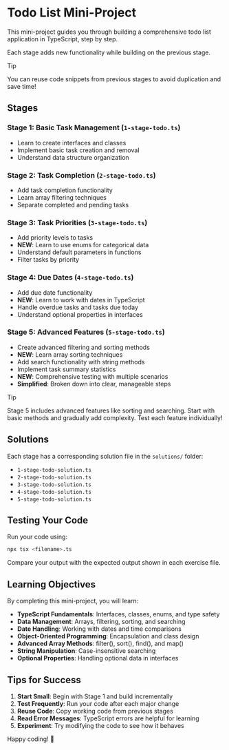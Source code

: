 # Todo List Mini-Project

This mini-project guides you through building a comprehensive todo list application in TypeScript, step by step.

Each stage adds new functionality while building on the previous stage.

> [!TIP]
> You can reuse code snippets from previous stages to avoid duplication and save time!

## Stages

### Stage 1: Basic Task Management (`1-stage-todo.ts`)

- Learn to create interfaces and classes
- Implement basic task creation and removal
- Understand data structure organization

### Stage 2: Task Completion (`2-stage-todo.ts`)

- Add task completion functionality
- Learn array filtering techniques
- Separate completed and pending tasks

### Stage 3: Task Priorities (`3-stage-todo.ts`)

- Add priority levels to tasks
- **NEW**: Learn to use enums for categorical data
- Understand default parameters in functions
- Filter tasks by priority

### Stage 4: Due Dates (`4-stage-todo.ts`)

- Add due date functionality
- **NEW**: Learn to work with dates in TypeScript
- Handle overdue tasks and tasks due today
- Understand optional properties in interfaces

### Stage 5: Advanced Features (`5-stage-todo.ts`)

- Create advanced filtering and sorting methods
- **NEW**: Learn array sorting techniques
- Add search functionality with string methods
- Implement task summary statistics
- **NEW**: Comprehensive testing with multiple scenarios
- **Simplified**: Broken down into clear, manageable steps

> [!TIP]
> Stage 5 includes advanced features like sorting and searching. Start with basic methods and gradually add complexity. Test each feature individually!

## Solutions

Each stage has a corresponding solution file in the `solutions/` folder:

- `1-stage-todo-solution.ts`
- `2-stage-todo-solution.ts`
- `3-stage-todo-solution.ts`
- `4-stage-todo-solution.ts`
- `5-stage-todo-solution.ts`

## Testing Your Code

Run your code using:

```bash
npx tsx <filename>.ts
```

Compare your output with the expected output shown in each exercise file.

## Learning Objectives

By completing this mini-project, you will learn:

- **TypeScript Fundamentals**: Interfaces, classes, enums, and type safety
- **Data Management**: Arrays, filtering, sorting, and searching
- **Date Handling**: Working with dates and time comparisons
- **Object-Oriented Programming**: Encapsulation and class design
- **Advanced Array Methods**: filter(), sort(), find(), and map()
- **String Manipulation**: Case-insensitive searching
- **Optional Properties**: Handling optional data in interfaces

## Tips for Success

1. **Start Small**: Begin with Stage 1 and build incrementally
2. **Test Frequently**: Run your code after each major change
3. **Reuse Code**: Copy working code from previous stages
4. **Read Error Messages**: TypeScript errors are helpful for learning
5. **Experiment**: Try modifying the code to see how it behaves

Happy coding! 🚀
